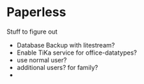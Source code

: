 # Paperless

Stuff to figure out

* Database Backup with litestream?
* Enable TiKa service for office-datatypes?
* use  normal user?
* additional users? for family?
* 